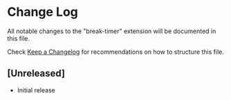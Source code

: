 # Change Log

All notable changes to the "break-timer" extension will be documented in this file.

Check [Keep a Changelog](http://keepachangelog.com/) for recommendations on how to structure this file.

## [Unreleased]

- Initial release